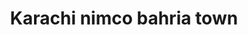 ---
title: "Karachi nimco bahria town"
url: /karachi/karachi-nimco-bahria-town-2889-g62-gadap-town-k/
shop: bakery
---